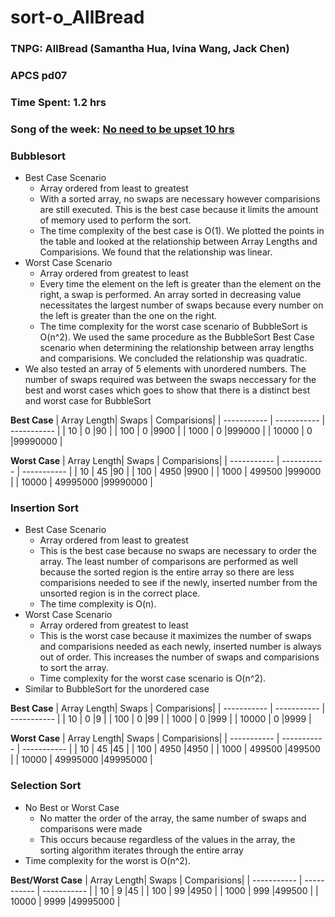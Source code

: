 # sort-o_AllBread

### TNPG: AllBread (Samantha Hua, Ivina Wang, Jack Chen)
### APCS pd07
### Time Spent: 1.2 hrs 
### Song of the week: [No need to be upset 10 hrs](https://www.youtube.com/watch?v=eY52Zsg-KVI)

### Bubblesort 
* Best Case Scenario
  * Array ordered from least to greatest
  * With a sorted array, no swaps are necessary however comparisions are still executed. This is the best case because it limits the amount of memory used to perform the sort.
  * The time complexity of the best case is O(1). We plotted the points in the table and looked at the relationship between Array Lengths and Comparisions. We found that the relationship was linear. 
* Worst Case Scenario
  * Array ordered from greatest to least
  * Every time the element on the left is greater than the element on the right, a swap is performed. An array sorted in decreasing value necessitates the largest number of swaps because every number on the left is greater than the one on the right.
  * The time complexity for the worst case scenario of BubbleSort is O(n^2). We used the same procedure as the BubbleSort Best Case scenario when determining the relationship between array lengths and comparisions. We concluded the relationship was quadratic.
* We also tested an array of 5 elements with unordered numbers. The number of swaps required was between the swaps neccessary for the best and worst cases which goes to show that there is a distinct best and worst case for BubbleSort

**Best Case**
| Array Length| Swaps       | Comparisions|
| ----------- | ----------- | ----------- |
| 10          | 0           |90           |
| 100         | 0           |9900         |
| 1000        | 0           |999000       |
| 10000       | 0           |99990000     |

**Worst Case**
| Array Length| Swaps       | Comparisions|
| ----------- | ----------- | ----------- |
| 10          | 45          |90           |
| 100         | 4950        |9900         |
| 1000        | 499500      |999000       |
| 10000       | 49995000    |99990000     |

### Insertion Sort
* Best Case Scenario
  * Array ordered from least to greatest
  * This is the best case because no swaps are necessary to order the array. The least number of comparisons are performed as well because the sorted region is the entire array so there are less comparisions needed to see if the newly, inserted number from the unsorted region is in the correct place.
  * The time complexity is O(n).
* Worst Case Scenario 
  * Array ordered from greatest to least
  * This is the worst case because it maximizes the number of swaps and comparisions needed as each newly, inserted number is always out of order. This increases the number of swaps and comparisions to sort the array. 
  * Time complexity for the worst case scenario is O(n^2).
* Similar to BubbleSort for the unordered case


**Best Case**
| Array Length| Swaps       | Comparisions|
| ----------- | ----------- | ----------- |
| 10          | 0           |9            |
| 100         | 0           |99           |
| 1000        | 0           |999          |
| 10000       | 0           |9999         |

**Worst Case**
| Array Length| Swaps       | Comparisions|
| ----------- | ----------- | ----------- |
| 10          | 45          |45           |
| 100         | 4950        |4950         |
| 1000        | 499500      |499500       |
| 10000       | 49995000    |49995000     |

### Selection Sort
* No Best or Worst Case 
  * No matter the order of the array, the same number of swaps and comparisons were made
  * This occurs because regardless of the values in the array, the sorting algorithm iterates through the entire array
* Time complexity for the worst is O(n^2).

**Best/Worst Case**
| Array Length| Swaps       | Comparisions|
| ----------- | ----------- | ----------- |
| 10          | 9           |45           |
| 100         | 99          |4950         |
| 1000        | 999         |499500       |
| 10000       | 9999        |49995000     |

